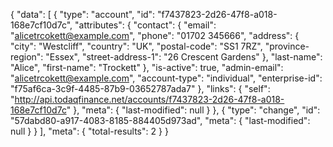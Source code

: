 {
    "data": [
        {
            "type": "account",
            "id": "f7437823-2d26-47f8-a018-168e7cf10d7c",
            "attributes": {
                "contact": {
                    "email": "alicetrcokett@example.com",
                    "phone": "01702 345666",
                    "address": {
                        "city": "Westcliff",
                        "country": "UK",
                        "postal-code": "SS1 7RZ",
                        "province-region": "Essex",
                        "street-address-1": "26 Crescent Gardens"
                    },
                    "last-name": "Alice",
                    "first-name": "Trockett"
                },
                "is-active": true,
                "admin-email": "alicetrcokett@example.com",
                "account-type": "individual",
                "enterprise-id": "f75af6ca-3c9f-4485-87b9-03652787ada7"
            },
            "links": {
                "self": "http://api.todaqfinance.net/accounts/f7437823-2d26-47f8-a018-168e7cf10d7c"
            },
            "meta": {
                "last-modified": null
            }
        },
        {
            "type": "change",
            "id": "57dabd80-a917-4083-8185-884405d973ad",
            "meta": {
                "last-modified": null
            }
        }
    ],
    "meta": {
        "total-results": 2
    }
}

